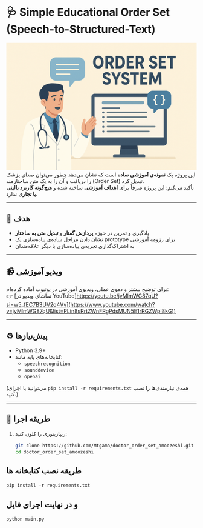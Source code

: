 # 🩺 Simple Educational Order Set (Speech-to-Structured-Text)
![Demo Screenshot](./cover.png)
این پروژه یک **نمونه‌ی آموزشی ساده** است که نشان می‌دهد چطور می‌توان صدای پزشک را دریافت و آن را به یک متن ساختارمند (Order Set) تبدیل کرد.  
تأکید می‌کنم: این پروژه صرفاً برای **اهداف آموزشی** ساخته شده و **هیچ‌گونه کاربرد بالینی یا تجاری** ندارد.  

---

## 🎯 هدف
- یادگیری و تمرین در حوزه **پردازش گفتار** و **تبدیل متن به ساختار**  
- نشان دادن مراحل ساده‌ی پیاده‌سازی یک prototype برای رزومه آموزشی  
- به اشتراک‌گذاری تجربه‌ی پیاده‌سازی با دیگر علاقه‌مندان  

---

## 📹 ویدیو آموزشی
برای توضیح بیشتر و دموی عملی، ویدیوی آموزشی در یوتیوب آماده کرده‌ام:  
👉 [تماشای ویدیو در YouTube]https://youtu.be/jvMlmWG87qU?si=w5_fEC7B3UV2q4Vv](https://www.youtube.com/watch?v=jvMlmWG87qU&list=PLin8sRrtZWnFRgPdsMUN5E1rRGZWpI8kG))  

---

## ⚙️ پیش‌نیازها
- Python 3.9+
- کتابخانه‌های پایه مانند:  
  - `speechrecognition`  
  - `sounddevice`  
  - `openai`  

(می‌توانید با اجرای `pip install -r requirements.txt` همه‌ی نیازمندی‌ها را نصب کنید.)

---

## 🚀 طریقه اجرا
1. ریپازیتوری را کلون کنید:
   ```bash
   git clone https://github.com/Mtgama/doctor_order_set_amoozeshi.git
   cd doctor_order_set_amoozeshi


## طریقه نصب کتابخانه ها

```python
pip install -r requirements.txt
```

## و در نهایت اجرای فایل
```python
python main.py
```
